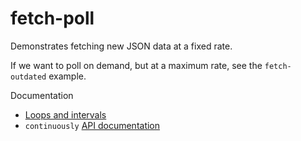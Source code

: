 # fetch-poll

Demonstrates fetching new JSON data at a fixed rate.

If we want to poll on demand, but at a maximum rate, see the `fetch-outdated` example.

Documentation
* [Loops and intervals](https://ixfx.fun/flow/loops/)
* `continuously` [API documentation](https://api.ixfx.fun/modules/Flow.html#continuously)

